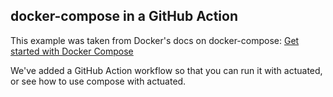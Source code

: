 ## docker-compose in a GitHub Action

This example was taken from Docker's docs on docker-compose: [Get started with Docker Compose](https://docs.docker.com/compose/gettingstarted/)

We've added a GitHub Action workflow so that you can run it with actuated, or see how to use compose with actuated.


